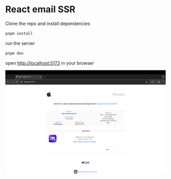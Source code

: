 # React email SSR

Clone the repo and install dependencies

```bash
pnpm install 
```

run the server

```bash
pnpm dev
```

open <http://localhost:5173> in your browser

![screenshot](image.png)
